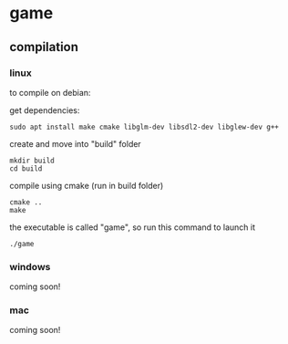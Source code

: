 # game

<h2> compilation </h2>

<h3>linux</h3>

to compile on debian:

get dependencies:
```
sudo apt install make cmake libglm-dev libsdl2-dev libglew-dev g++
```
create and move into "build" folder
```
mkdir build
cd build
```
compile using cmake (run in build folder)
```
cmake ..
make
```
the executable is called "game", so run this command to launch it
```
./game
```
<h3>windows</h3>
coming soon!
<h3>mac</h3>
coming soon!